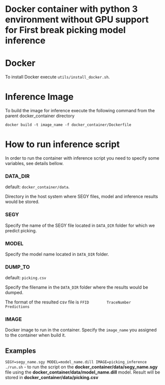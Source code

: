 # Docker container with python 3 environment without GPU support for First break picking model inference


# Docker
To install Docker execute `utils/install_docker.sh`.


# Inference Image
To build the image for inference execute the following command from the parent docker_container directory

`docker build -t image_name -f docker_container/Dockerfile`


# How to run inference script
In order to run the container with inference script you need to specify some variables, see details bellow.


### DATA_DIR
default: `docker_container/data`.

Directory in the host system where SEGY files, model and inference results would be stored. 

### SEGY
Specify the name of the SEGY file located in `DATA_DIR` folder for which we predict picking.

### MODEL
Specify the model name located in  `DATA_DIR` folder.

### DUMP_TO
default: `picking.csv`

Specify the filename in the `DATA_DIR` folder where the results would be dumped.

The format of the resulted csv file is `FFID        TraceNumber        Predictions`

### IMAGE
Docker image to run in the container. Specify the `image_name` you assigned to the container when build it.

## Examples

`SEGY=segy_name.sgy MODEL=model_name.dill IMAGE=picking_inference ./run.sh` - to run the script on the **docker_container/data/segy_name.sgy** file using the **docker_container/data/model_name.dill** model. Result will be stored in **docker_container/data/picking.csv**